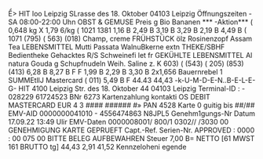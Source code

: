 Ể> HIT loo Leipzig SLrasse des 18. Oktober 04103 Leipzig Öffnungszeiten -SA 08:00-22:00 Uhn OBST & GEMUSE Preis g Bio Bananen *** -Aktion*** ( 0,648 kg X 1,79 6/kg ( 1021 1381 1,16 B 2,49 B 3,19 B 3,29 B 2,19 B 4,49 B ( 1071 (795) ( 563) (018) Champ, creme FRÜHSTÜCK ölz Rosinenzopf Assam Tea LEBENSMITTEL Mutti Passata WalnuBkerne extn THEKE/SBHF Bedientheke Gehacktes R/S Schweinefi let fr GEKÜHLTE LEBENSMITTEL Al natura Gouda g Schupfnudeln Weih. Saline z. K 603) ( (543) ( 205) (853) (413) 6,28 B 8,27 B F F 1,99 B 2,29 B 3,30 B 2x1,656 Bauernrebel 1 SUMMEtllJ Mastercard ( 011) 5,49 B F 44.43 44,43 -k-U-M-D-E-N..B-E-L-E-G- HIT 4100 Leipzig Str. des 18. Oktober 44 04103 Leipzig Terminal-ID : - 028229 61724523 BNr 6273 Kartenzahlung kontakti OS DEBIT MASTERCARD EUR 4 3 #### ###### #» PAN 4528 Karte 0 guitig bis ##/## EMV-AID 0000000041010 - 4556474863 N8JPL5 Genehm1gungs-Nr Datum 17.09.22 13:49 Ulir EMV-Daten 0000008001/ 800/1 0302// /3030 00 GENEHMIGUNG KARTE GEPRUEFT Capt.-Ref. Serien-Nr. APPROVED : 0000 : 00 075 00 BITTE BELEG AUFBEWAHREN Steuer 7,00 B= NETTO [61 MWST 161 BRUTTO tg] 44,43 2,91 41,52 Kennzeloheni egende